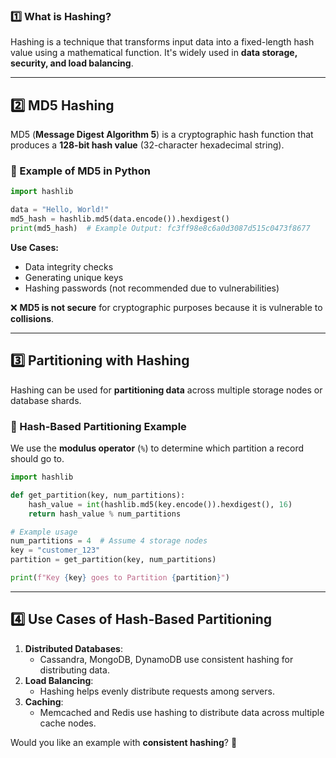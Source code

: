 ### **1️⃣ What is Hashing?**  
Hashing is a technique that transforms input data into a fixed-length hash value using a mathematical function. It's widely used in **data storage, security, and load balancing**.

---

## **2️⃣ MD5 Hashing**
MD5 (**Message Digest Algorithm 5**) is a cryptographic hash function that produces a **128-bit hash value** (32-character hexadecimal string).  

### **🔹 Example of MD5 in Python**
```python
import hashlib

data = "Hello, World!"
md5_hash = hashlib.md5(data.encode()).hexdigest()
print(md5_hash)  # Example Output: fc3ff98e8c6a0d3087d515c0473f8677
```
**Use Cases:**  
- Data integrity checks  
- Generating unique keys  
- Hashing passwords (not recommended due to vulnerabilities)  

❌ **MD5 is not secure** for cryptographic purposes because it is vulnerable to **collisions**.

---

## **3️⃣ Partitioning with Hashing**
Hashing can be used for **partitioning data** across multiple storage nodes or database shards.

### **🔹 Hash-Based Partitioning Example**
We use the **modulus operator** (`%`) to determine which partition a record should go to.

```python
import hashlib

def get_partition(key, num_partitions):
    hash_value = int(hashlib.md5(key.encode()).hexdigest(), 16)
    return hash_value % num_partitions

# Example usage
num_partitions = 4  # Assume 4 storage nodes
key = "customer_123"
partition = get_partition(key, num_partitions)

print(f"Key {key} goes to Partition {partition}")
```

---

## **4️⃣ Use Cases of Hash-Based Partitioning**
1. **Distributed Databases**:  
   - Cassandra, MongoDB, DynamoDB use consistent hashing for distributing data.  
2. **Load Balancing**:  
   - Hashing helps evenly distribute requests among servers.  
3. **Caching**:  
   - Memcached and Redis use hashing to distribute data across multiple cache nodes.  

Would you like an example with **consistent hashing**? 🚀